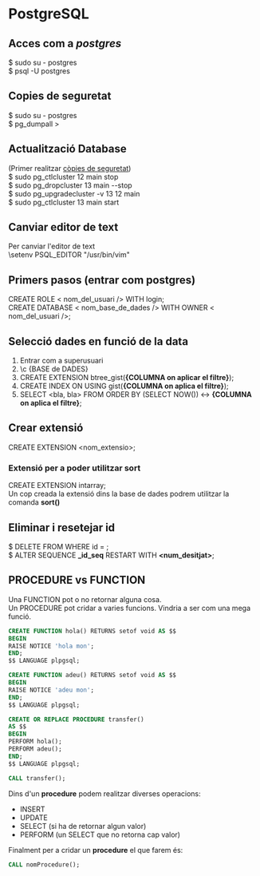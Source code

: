 # PostgreSQL

## Acces com a ***postgres***

$ sudo su - postgres<br />
$ psql -U postgres

## Copies de seguretat

$ sudo su - postgres<br />
$ pg_dumpall > <fitxer>

## Actualització Database

(Primer realitzar [còpies de seguretat](#Copies-de-seguretat))<br />
$ sudo pg_ctlcluster 12 main stop<br />
$ sudo pg_dropcluster 13 main --stop<br />
$ sudo pg_upgradecluster -v 13 12 main<br />
$ sudo pg_ctlcluster 13 main start<br />


## Canviar editor de text

Per canviar l'editor de text<br />
\setenv PSQL_EDITOR "/usr/bin/vim"

## Primers pasos (entrar com **postgres**)

CREATE ROLE < nom_del_usuari /> WITH login; <br />
CREATE DATABASE < nom_base_de_dades /> WITH OWNER < nom_del_usuari />;

## Selecció dades en funció de la data

1. Entrar com a superusuari
2. \c {BASE de DADES}
3. CREATE EXTENSION btree_gist(**{COLUMNA on aplicar el filtre}**);
4. CREATE INDEX ON <taula> USING gist(**{COLUMNA on aplica el filtre}**);
5. SELECT <bla, bla> FROM <taula> ORDER BY (SELECT NOW()) <-> **{COLUMNA on aplica el filtre}**;

## Crear extensió

CREATE EXTENSION <nom_extensio\>;

### Extensió per a poder utilitzar **sort**

CREATE EXTENSION intarray;<br />
Un cop creada la extensió dins la base de dades podrem utilitzar la comanda **sort()**

## Eliminar i resetejar id

$ DELETE FROM **<taula>** WHERE id = **<num>**;<br />
$ ALTER SEQUENCE **<taula>\_id\_seq** RESTART WITH **<num_desitjat>**;

## PROCEDURE vs FUNCTION

Una FUNCTION pot o no retornar alguna cosa.<br />
Un PROCEDURE pot cridar a varies funcions. Vindria a ser com una mega funció.

```sql
CREATE FUNCTION hola() RETURNS setof void AS $$
BEGIN
RAISE NOTICE 'hola mon';
END;
$$ LANGUAGE plpgsql;

CREATE FUNCTION adeu() RETURNS setof void AS $$
BEGIN
RAISE NOTICE 'adeu mon';
END;
$$ LANGUAGE plpgsql;

CREATE OR REPLACE PROCEDURE transfer()
AS $$
BEGIN
PERFORM hola();
PERFORM adeu();
END;
$$ LANGUAGE plpgsql;

CALL transfer();
```

Dins d'un **procedure** podem realitzar diverses operacions:

- INSERT
- UPDATE
- SELECT (si ha de retornar algun valor)
- PERFORM (un SELECT que no retorna cap valor)

Finalment per a cridar un **procedure** el que farem és:

```sql
CALL nomProcedure();
```

